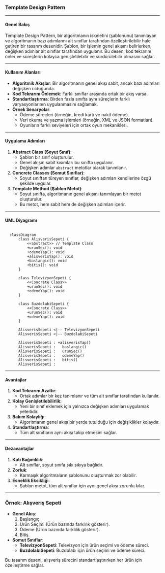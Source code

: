 ### **Template Design Pattern**

---

#### **Genel Bakış**
Template Design Pattern, bir algoritmanın iskeletini (şablonunu) tanımlayan ve algoritmanın bazı adımlarını alt sınıflar tarafından özelleştirilebilir hale getiren bir tasarım desenidir. Şablon, bir işlemin genel akışını belirlerken, değişken adımlar alt sınıflar tarafından uygulanır. Bu desen, kod tekrarını önler ve süreçlerin kolayca genişletilebilir ve sürdürülebilir olmasını sağlar.

---

#### **Kullanım Alanları**
- **Algoritmik Akışlar**: Bir algoritmanın genel akışı sabit, ancak bazı adımları değişken olduğunda.
- **Kod Tekrarını Önlemek**: Farklı sınıflar arasında ortak bir akış varsa.
- **Standartlaştırma**: Birden fazla sınıfta aynı süreçlerin farklı varyasyonlarının uygulanmasını sağlamak.
- **Örnek Senaryolar**:
    - Ödeme süreçleri (örneğin, kredi kartı ve nakit ödeme).
    - Veri okuma ve yazma işlemleri (örneğin, XML ve JSON formatları).
    - Oyunların farklı seviyeleri için ortak oyun mekanikleri.

---

#### **Uygulama Adımları**
1. **Abstract Class (Soyut Sınıf)**:
    - Şablon bir sınıf oluşturulur.
    - Genel akışın sabit kısımları bu sınıfta uygulanır.
    - Değişken adımlar `abstract` metotlar olarak tanımlanır.
2. **Concrete Classes (Somut Sınıflar)**:
    - Soyut sınıftan türeyen sınıflar, değişken adımları kendilerine özgü şekilde uygular.
3. **Template Method (Şablon Metot)**:
    - Soyut sınıfta, algoritmanın genel akışını tanımlayan bir metot oluşturulur.
    - Bu metot, hem sabit hem de değişken adımları içerir.

---

#### **UML Diyagramı**

```mermaid

  classDiagram
      class AlisverisSepeti {
          <<abstract>> // Template Class
          +urunSec(): void
          +odemeYap(): void
          +alisverisYap(): void
          +baslangic(): void
          +bitis(): void
      }

      class TelevizyonSepeti {
          <<Concrete Class>>
          +urunSec(): void
          +odemeYap(): void
      }

      class BuzdolabiSepeti {
          <<Concrete Class>>
          +urunSec(): void
          +odemeYap(): void
      }

      AlisverisSepeti <|-- TelevizyonSepeti
      AlisverisSepeti <|-- BuzdolabiSepeti

      AlisverisSepeti : +alisverisYap() 
      AlisverisSepeti :   baslangic()
      AlisverisSepeti :   urunSec()
      AlisverisSepeti :   odemeYap()
      AlisverisSepeti :   bitis()
      AlisverisSepeti : 
```

---

#### **Avantajlar**
1. **Kod Tekrarını Azaltır**:
    - Ortak adımlar bir kez tanımlanır ve tüm alt sınıflar tarafından kullanılır.
2. **Kolay Genişletilebilirlik**:
    - Yeni bir sınıf eklemek için yalnızca değişken adımları uygulamak yeterlidir.
3. **Bakım Kolaylığı**:
    - Algoritmanın genel akışı bir yerde tutulduğu için değişiklikler kolaydır.
4. **Standartlaştırma**:
    - Tüm alt sınıfların aynı akışı takip etmesini sağlar.

---

#### **Dezavantajlar**
1. **Katı Bağımlılık**:
    - Alt sınıflar, soyut sınıfa sıkı sıkıya bağlıdır.
2. **Zorluk**:
    - Karmaşık algoritmaların şablonunu oluşturmak zor olabilir.
3. **Esneklik Eksikliği**:
    - Şablon metot, tüm alt sınıflar için aynı genel akışı zorunlu kılar.

---

### **Örnek: Alışveriş Sepeti**
- **Genel Akış**:
    1. Başlangıç.
    2. Ürün Seçimi (Ürün bazında farklılık gösterir).
    3. Ödeme (Ürün bazında farklılık gösterir).
    4. Bitiş.
- **Somut Sınıflar**:
    - **TelevizyonSepeti**: Televizyon için ürün seçimi ve ödeme süreci.
    - **BuzdolabiSepeti**: Buzdolabı için ürün seçimi ve ödeme süreci.

Bu tasarım deseni, alışveriş sürecini standartlaştırırken her ürün için özelleştirme sağlar.